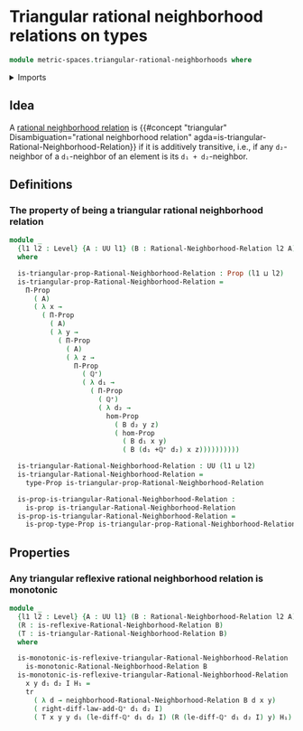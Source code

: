 # Triangular rational neighborhood relations on types

```agda
module metric-spaces.triangular-rational-neighborhoods where
```

<details><summary>Imports</summary>

```agda
open import elementary-number-theory.positive-rational-numbers

open import foundation.binary-relations
open import foundation.function-types
open import foundation.identity-types
open import foundation.propositions
open import foundation.transport-along-identifications
open import foundation.universe-levels

open import metric-spaces.monotonic-rational-neighborhoods
open import metric-spaces.rational-neighborhoods
open import metric-spaces.reflexive-rational-neighborhoods
```

</details>

## Idea

A [rational neighborhood relation](metric-spaces.premetric-structures.md) is
{{#concept "triangular" Disambiguation="rational neighborhood relation" agda=is-triangular-Rational-Neighborhood-Relation}}
if it is additively transitive, i.e., if any `d₂`-neighbor of a `d₁`-neighbor of
an element is its `d₁ + d₂`-neighbor.

## Definitions

### The property of being a triangular rational neighborhood relation

```agda
module _
  {l1 l2 : Level} {A : UU l1} (B : Rational-Neighborhood-Relation l2 A)
  where

  is-triangular-prop-Rational-Neighborhood-Relation : Prop (l1 ⊔ l2)
  is-triangular-prop-Rational-Neighborhood-Relation =
    Π-Prop
      ( A)
      ( λ x →
        ( Π-Prop
          ( A)
          ( λ y →
            ( Π-Prop
              ( A)
              ( λ z →
                Π-Prop
                  ( ℚ⁺)
                  ( λ d₁ →
                    ( Π-Prop
                      ( ℚ⁺)
                      ( λ d₂ →
                        hom-Prop
                          ( B d₂ y z)
                          ( hom-Prop
                            ( B d₁ x y)
                            ( B (d₁ +ℚ⁺ d₂) x z))))))))))

  is-triangular-Rational-Neighborhood-Relation : UU (l1 ⊔ l2)
  is-triangular-Rational-Neighborhood-Relation =
    type-Prop is-triangular-prop-Rational-Neighborhood-Relation

  is-prop-is-triangular-Rational-Neighborhood-Relation :
    is-prop is-triangular-Rational-Neighborhood-Relation
  is-prop-is-triangular-Rational-Neighborhood-Relation =
    is-prop-type-Prop is-triangular-prop-Rational-Neighborhood-Relation
```

## Properties

### Any triangular reflexive rational neighborhood relation is monotonic

```agda
module _
  {l1 l2 : Level} {A : UU l1} (B : Rational-Neighborhood-Relation l2 A)
  (R : is-reflexive-Rational-Neighborhood-Relation B)
  (T : is-triangular-Rational-Neighborhood-Relation B)
  where

  is-monotonic-is-reflexive-triangular-Rational-Neighborhood-Relation :
    is-monotonic-Rational-Neighborhood-Relation B
  is-monotonic-is-reflexive-triangular-Rational-Neighborhood-Relation
    x y d₁ d₂ I H₁ =
    tr
      ( λ d → neighborhood-Rational-Neighborhood-Relation B d x y)
      ( right-diff-law-add-ℚ⁺ d₁ d₂ I)
      ( T x y y d₁ (le-diff-ℚ⁺ d₁ d₂ I) (R (le-diff-ℚ⁺ d₁ d₂ I) y) H₁)
```
